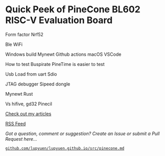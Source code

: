 # Quick Peek of PineCone BL602 RISC-V Evaluation Board

Form factor
Nrf52

Ble WiFi

Windows build
Mynewt
Github actions
macOS
VSCode

How to test
Buspirate
PineTime is easier to test

Usb
Load from uart
Sdio

JTAG debugger
Sipeed dongle

Mynewt
Rust

Vs hifive, gd32
Pinecil

[Check out my articles](https://lupyuen.github.io)

[RSS Feed](https://lupyuen.github.io/rss.xml)

_Got a question, comment or suggestion? Create an Issue or submit a Pull Request here..._

[`github.com/lupyuen/lupyuen.github.io/src/pinecone.md`](https://github.com/lupyuen/lupyuen.github.io/blob/master/src/pinecone.md)
